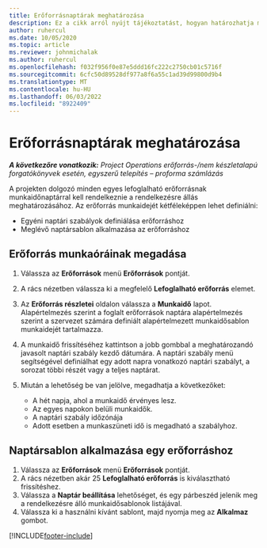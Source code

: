 ```yaml
---
title: Erőforrásnaptárak meghatározása
description: Ez a cikk arról nyújt tájékoztatást, hogyan határozhatja meg az erőforrások munkaóranaptárait a Project Operationsben.
author: ruhercul
ms.date: 10/05/2020
ms.topic: article
ms.reviewer: johnmichalak
ms.author: ruhercul
ms.openlocfilehash: f032f956f0e87e5ddd16fc222c2750cb01c5716f
ms.sourcegitcommit: 6cfc50d89528df977a8f6a55c1ad39d99800d9b4
ms.translationtype: MT
ms.contentlocale: hu-HU
ms.lasthandoff: 06/03/2022
ms.locfileid: "8922409"
---
```

# <a name="define-resource-calendars"></a>Erőforrásnaptárak meghatározása

_**A következőre vonatkozik:** Project Operations erőforrás-/nem készletalapú forgatókönyvek esetén, egyszerű telepítés – proforma számlázás_

A projekten dolgozó minden egyes lefoglalható erőforrásnak munkaidőnaptárral kell rendelkeznie a rendelkezésre állás meghatározásához. Az erőforrás munkaidejét kétféleképpen lehet definiálni: 

   - Egyéni naptári szabályok definiálása erőforráshoz
   - Meglévő naptársablon alkalmazása az erőforráshoz

## <a name="define-a-resources-working-hours"></a>Erőforrás munkaóráinak megadása

1. Válassza az **Erőforrások** menü **Erőforrások** pontját.
2. A rács nézetben válassza ki a megfelelő **Lefoglalható erőforrás** elemet.
3. Az **Erőforrás részletei** oldalon válassza a **Munkaidő** lapot. Alapértelmezés szerint a foglalt erőforrások naptára alapértelmezés szerint a szervezet számára definiált alapértelmezett munkaidősablon munkaidejét tartalmazza.
4. A munkaidő frissítéséhez kattintson a jobb gombbal a meghatározandó javasolt naptári szabály kezdő dátumára. A naptári szabály menü segítségével definiálhat egy adott napra vonatkozó naptári szabályt, a sorozat többi részét vagy a teljes naptárat.
5. Miután a lehetőség be van jelölve, megadhatja a következőket:

    - A hét napja, ahol a munkaidő érvényes lesz.
    - Az egyes napokon belüli munkaidők.
    - A naptári szabály időzónája
    - Adott esetben a munkaszüneti idő is megadható a szabályhoz.

## <a name="applying-a-calendar-template-to-a-resource"></a>Naptársablon alkalmazása egy erőforráshoz

1. Válassza az **Erőforrások** menü **Erőforrások** pontját.
2. A rács nézetben akár 25 **Lefoglalható erőforrás** is kiválasztható frissítéshez.
3. Válassza a **Naptár beállítása** lehetőséget, és egy párbeszéd jelenik meg a rendelkezésre álló munkaidősablonok listájával.
4. Válassza ki a használni kívánt sablont, majd nyomja meg az **Alkalmaz** gombot.


[!INCLUDE[footer-include](../includes/footer-banner.md)]